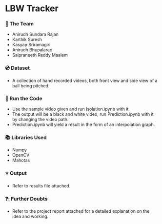 # LBW Tracker
### :busts_in_silhouette: The Team
* Anirudh Sundara Rajan
* Karthik Suresh
* Kasyap Sriramagiri
* Anirudh Bhupalarao
* Saipraneeth Reddy Maalem

### :cd: Dataset
* A collection of hand recorded videos, both front view and side view of a ball being pitched.

### :key: Run the Code
* Use the sample video given and run Isolation.ipynb with it.
* The output will be a black and white video, run Prediction.ipynb with it by changing the video path. 
* Prediction.ipynb will yield a result in the form of an interpolation graph.

  
### :books: Libraries Used
* Numpy
* OpenCV
* Mahotas

### :star: Output
* Refer to results file attached.

### ❓: Further Doubts
* Refer to the project report attached for a detailed explanation on the idea and working.
